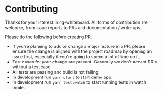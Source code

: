 # Contributing

Thanks for your interest in ng-whiteboard. All forms of contribution are
welcome, from issue reports to PRs and documentation / write-ups.

Please do the following before creating PR.

- If you're planning to add or change a major feature in a PR, please ensure the change is aligned with the project roadmap by opening an issue first, especially if you're going to spend a lot of time on it.
- Test cases for your change are present. Generally we don't accept PR's without a test case.
- All tests are passing and build is not failing.
- In development run `yarn start` to start demo app.
- In development run `yarn test:watch` to start running tests in watch mode.

